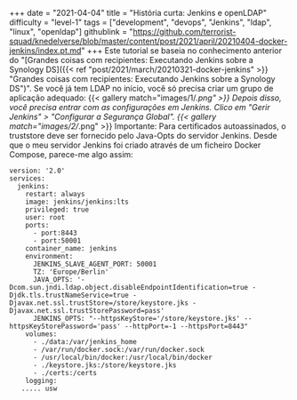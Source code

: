+++
date = "2021-04-04"
title = "História curta: Jenkins e openLDAP"
difficulty = "level-1"
tags = ["development", "devops", "Jenkins", "ldap", "linux", "openldap"]
githublink = "https://github.com/terrorist-squad/knedelverse/blob/master/content/post/2021/april/20210404-docker-jenkins/index.pt.md"
+++
Este tutorial se baseia no conhecimento anterior do "[Grandes coisas com recipientes: Executando Jenkins sobre a Synology DS]({{< ref "post/2021/march/20210321-docker-jenkins" >}} "Grandes coisas com recipientes: Executando Jenkins sobre a Synology DS")". Se você já tem LDAP no início, você só precisa criar um grupo de aplicação adequado:
{{< gallery match="images/1/*.png" >}}
Depois disso, você precisa entrar com as configurações em Jenkins. Clico em "Gerir Jenkins" > "Configurar a Segurança Global".
{{< gallery match="images/2/*.png" >}}
Importante: Para certificados autoassinados, o truststore deve ser fornecido pelo Java-Opts do servidor Jenkins. Desde que o meu servidor Jenkins foi criado através de um ficheiro Docker Compose, parece-me algo assim:
```
version: '2.0'
services:
  jenkins:
    restart: always
    image: jenkins/jenkins:lts
    privileged: true
    user: root
    ports:
      - port:8443
      - port:50001
    container_name: jenkins
    environment:
      JENKINS_SLAVE_AGENT_PORT: 50001
      TZ: 'Europe/Berlin'
      JAVA_OPTS: '-Dcom.sun.jndi.ldap.object.disableEndpointIdentification=true -Djdk.tls.trustNameService=true -Djavax.net.ssl.trustStore=/store/keystore.jks -Djavax.net.ssl.trustStorePassword=pass'
      JENKINS_OPTS: "--httpsKeyStore='/store/keystore.jks' --httpsKeyStorePassword='pass' --httpPort=-1 --httpsPort=8443"
    volumes:
      - ./data:/var/jenkins_home
      - /var/run/docker.sock:/var/run/docker.sock
      - /usr/local/bin/docker:/usr/local/bin/docker
      - ./keystore.jks:/store/keystore.jks
      - ./certs:/certs
    logging:
   ..... usw

   ```

